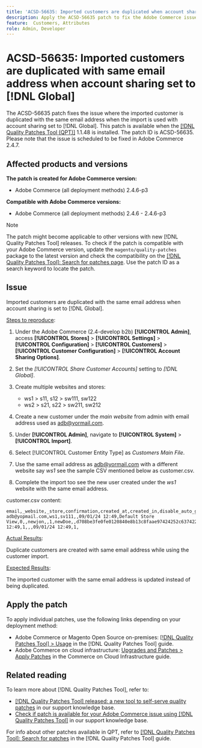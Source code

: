 ```yaml
---
title: 'ACSD-56635: Imported customers are duplicated when account sharing is set to [!DNL Global]'
description: Apply the ACSD-56635 patch to fix the Adobe Commerce issue where the imported customer is duplicated with the same email address when the import is used with account sharing set to [!DNL Global].
feature:  Customers, Attributes
role: Admin, Developer
---
```

# ACSD-56635: Imported customers are duplicated with same email address when account sharing set to [!DNL Global]

The ACSD-56635 patch fixes the issue where the imported customer is duplicated with the same email address when the import is used with account sharing set to [!DNL Global]. This patch is available when the [[!DNL Quality Patches Tool (QPT)]](/help/announcements/adobe-commerce-announcements/magento-quality-patches-released-new-tool-to-self-serve-quality-patches.md) 1.1.48 is installed. The patch ID is ACSD-56635. Please note that the issue is scheduled to be fixed in Adobe Commerce 2.4.7.

## Affected products and versions

**The patch is created for Adobe Commerce version:**

* Adobe Commerce (all deployment methods) 2.4.6-p3

**Compatible with Adobe Commerce versions:**

* Adobe Commerce (all deployment methods) 2.4.6 - 2.4.6-p3

>[!NOTE]
>
>The patch might become applicable to other versions with new [!DNL Quality Patches Tool] releases. To check if the patch is compatible with your Adobe Commerce version, update the `magento/quality-patches` package to the latest version and check the compatibility on the [[!DNL Quality Patches Tool]: Search for patches page](https://experienceleague.adobe.com/tools/commerce-quality-patches/index.html). Use the patch ID as a search keyword to locate the patch.

## Issue

Imported customers are duplicated with the same email address when account sharing is set to [!DNL Global]. 

<u>Steps to reproduce</u>:

1. Under the Adobe Commerce (2.4-develop b2b) **[!UICONTROL Admin]**, access **[!UICONTROL Stores]** > **[!UICONTROL Settings]** > **[!UICONTROL Configuration]** > **[!UICONTROL Customers]** > **[!UICONTROL Customer Configuration]** > **[!UICONTROL Account Sharing Options]**.
1. Set the *[!UICONTROL Share Customer Accounts]* setting to *[!DNL Global]*.
1. Create multiple websites and stores:
    * ws1 > s11, s12 > sw111, sw122
    * ws2 > s21, s22 > sw211, sw212

1. Create a new customer under the *main website* from admin with email address used as <adb@yormail.com>.
1. Under **[!UICONTROL Admin]**, navigate to **[!UICONTROL System]** > **[!UICONTROL Import]**.
1. Select [!UICONTROL Customer Entity Type] as *Customers Main File*.
1. Use the same email address as <adb@yormail.com> with a different website say *ws1* see the sample CSV mentioned below as customer.csv.
1. Complete the import too see the new user created under the *ws1* website with the same email address.
   
customer.csv content:
                                      
```
email,_website,_store,confirmation,created_at,created_in,disable_auto_group_change,dob,firstname,gender,group_id,lastname,middlename,password_hash,prefix,rp_token,rp_token_created_at,store_id,suffix,taxvat,updated_at,website_id,password
adb@yopmail.com,ws1,sv111,,09/01/24 12:49,Default Store View,0,,newjon,,1,newDoe,,d708be3fe0fe0120840e8b13c8faae97424252c6374227ff59c05814f1aecd79:mgLqkqgTwLPLlCljzvF8hp67fNOOvOZb:1,,07e71459c137f4da15292134ff459cba,30/10/15 12:49,1,,,09/01/24 12:49,1,
```

<u>Actual Results</u>:

Duplicate customers are created with same email address while using the customer import. 

<u>Expected Results</u>:

The imported customer with the same email address is updated instead of being duplicated.

## Apply the patch

To apply individual patches, use the following links depending on your deployment method:

* Adobe Commerce or Magento Open Source on-premises: [[!DNL Quality Patches Tool] > Usage](https://experienceleague.adobe.com/docs/commerce-operations/tools/quality-patches-tool/usage.html) in the [!DNL Quality Patches Tool] guide.
* Adobe Commerce on cloud infrastructure: [Upgrades and Patches > Apply Patches](https://experienceleague.adobe.com/docs/commerce-cloud-service/user-guide/develop/upgrade/apply-patches.html) in the Commerce on Cloud Infrastructure guide.

## Related reading

To learn more about [!DNL Quality Patches Tool], refer to:

* [[!DNL Quality Patches Tool] released: a new tool to self-serve quality patches](/help/announcements/adobe-commerce-announcements/magento-quality-patches-released-new-tool-to-self-serve-quality-patches.md) in our support knowledge base.
* [Check if patch is available for your Adobe Commerce issue using [!DNL Quality Patches Tool]](/help/support-tools/patches-available-in-qpt-tool/check-patch-for-magento-issue-with-magento-quality-patches.md) in our support knowledge base.

For info about other patches available in QPT, refer to [[!DNL Quality Patches Tool]: Search for patches](https://experienceleague.adobe.com/tools/commerce-quality-patches/index.html) in the [!DNL Quality Patches Tool] guide.
